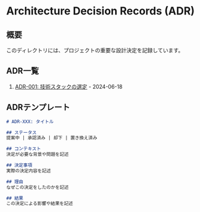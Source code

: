 # Architecture Decision Records (ADR)

## 概要

このディレクトリには、プロジェクトの重要な設計決定を記録しています。

## ADR一覧

1. [ADR-001: 技術スタックの選定](./001-tech-stack.md) - 2024-06-18

## ADRテンプレート

```markdown
# ADR-XXX: タイトル

## ステータス
提案中 | 承認済み | 却下 | 置き換え済み

## コンテキスト
決定が必要な背景や問題を記述

## 決定事項
実際の決定内容を記述

## 理由
なぜこの決定をしたのかを記述

## 結果
この決定による影響や結果を記述
```
